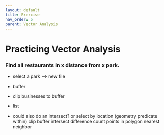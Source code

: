 ```yaml
---
layout: default
title: Exercise
nav_order: 5
parent: Vector Analysis
---
```

# Practicing Vector Analysis

### 

### Find all restaurants in x distance from x park. 
- select a park --> new file
- buffer
- clip businesses to buffer
- list

- could also do an intersect? or select by location (geometry predicate within)
clip 
buffer
intersect
difference
count points in polygon
nearest neighbor

